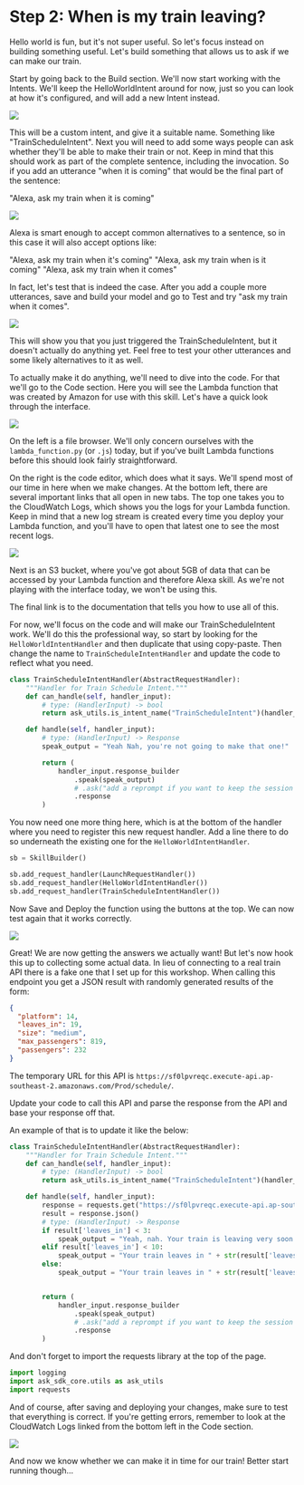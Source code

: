 
# Step 2: When is my train leaving?

Hello world is fun, but it's not super useful. So let's focus instead on building something useful. Let's build something that allows us to ask if we can make our train.

Start by going back to the Build section. We'll now start working with the Intents. We'll keep the HelloWorldIntent around for now, just so you can look at how it's configured, and will add a new Intent instead.

![](img/DraggedImage-8.png)

This will be a custom intent, and give it a suitable name. Something like "TrainScheduleIntent". Next you will need to add some ways people can ask whether they'll be able to make their train or not. Keep in mind that this should work as part of the complete sentence, including the invocation. So if you add an utterance "when it is coming" that would be the final part of the sentence:

"Alexa, ask my train when it is coming"

![](img/DraggedImage-9.png)

Alexa is smart enough to accept common alternatives to a sentence, so in this case it will also accept options like:

"Alexa, ask my train when it's coming"
"Alexa, ask my train when is it coming"
"Alexa, ask my train when it comes"

In fact, let's test that is indeed the case. After you add a couple more utterances, save and build your model and go to Test and try "ask my train when it comes".

![](img/DraggedImage-10.png)

This will show you that you just triggered the TrainScheduleIntent, but it doesn't actually do anything yet. Feel free to test your other utterances and some likely alternatives to it as well.

To actually make it do anything, we'll need to dive into the code. For that we'll go to the Code section. Here you will see the Lambda function that was created by Amazon for use with this skill. Let's have a quick look through the interface.

![](img/DraggedImage-11.png)

On the left is a file browser. We'll only concern ourselves with the `lambda_function.py` (or `.js`) today, but if you've built Lambda functions before this should look fairly straightforward.

On the right is the code editor, which does what it says. We'll spend most of our time in here when we make changes. At the bottom left, there are several important links that all open in new tabs. The top one takes you to the CloudWatch Logs, which shows you the logs for your Lambda function. Keep in mind that a new log stream is created every time you deploy your Lambda function, and you'll have to open that latest one to see the most recent logs.

![](img/DraggedImage-12.png)

Next is an S3 bucket, where you've got about 5GB of data that can be accessed by your Lambda function and therefore Alexa skill. As we're not playing with the interface today, we won't be using this.

The final link is to the documentation that tells you how to use all of this.

For now, we'll focus on the code and will make our TrainScheduleIntent work. We'll do this the professional way, so start by looking for the `HelloWorldIntentHandler` and then duplicate that using copy-paste. Then change the name to `TrainScheduleIntentHandler` and update the code to reflect what you need.

```python
class TrainScheduleIntentHandler(AbstractRequestHandler):
    """Handler for Train Schedule Intent."""
    def can_handle(self, handler_input):
        # type: (HandlerInput) -> bool
        return ask_utils.is_intent_name("TrainScheduleIntent")(handler_input)

    def handle(self, handler_input):
        # type: (HandlerInput) -> Response
        speak_output = "Yeah Nah, you're not going to make that one!"

        return (
            handler_input.response_builder
                .speak(speak_output)
                # .ask("add a reprompt if you want to keep the session open for the user to respond")
                .response
        )

```

You now need one more thing here, which is at the bottom of the handler where you need to register this new request handler. Add a line there to do so underneath the existing one for the `HelloWorldIntentHandler`.

```python
sb = SkillBuilder()

sb.add_request_handler(LaunchRequestHandler())
sb.add_request_handler(HelloWorldIntentHandler())
sb.add_request_handler(TrainScheduleIntentHandler())
```

Now Save and Deploy the function using the buttons at the top. We can now test again that it works correctly.

![](img/DraggedImage-13.png)

Great! We are now getting the answers we actually want! But let's now hook this up to collecting some actual data. In lieu of connecting to a real train API there is a fake one that I set up for this workshop. When calling this endpoint you get a JSON result with randomly generated results of the form:

```json
{
  "platform": 14,
  "leaves_in": 19,
  "size": "medium",
  "max_passengers": 819,
  "passengers": 232
}
```

The temporary URL for this API is `https://sf0lpvreqc.execute-api.ap-southeast-2.amazonaws.com/Prod/schedule/`.

Update your code to call this API and parse the response from the API and base your response off that.

An example of that is to update it like the below:

```python
class TrainScheduleIntentHandler(AbstractRequestHandler):
    """Handler for Train Schedule Intent."""
    def can_handle(self, handler_input):
        # type: (HandlerInput) -> bool
        return ask_utils.is_intent_name("TrainScheduleIntent")(handler_input)

    def handle(self, handler_input):
        response = requests.get("https://sf0lpvreqc.execute-api.ap-southeast-2.amazonaws.com/Prod/schedule/")
        result = response.json()
        # type: (HandlerInput) -> Response
        if result['leaves_in'] < 3:
            speak_output = "Yeah, nah. Your train is leaving very soon. You're not gonna make that."
        elif result['leaves_in'] < 10:
            speak_output = "Your train leaves in " + str(result['leaves_in']) + " minutes! Better start running to platform " + str(result['platform']) + "!"
        else:
            speak_output = "Your train leaves in " + str(result['leaves_in']) + " minutes from platform " + str(result['platform']) + ". Plenty of time"


        return (
            handler_input.response_builder
                .speak(speak_output)
                # .ask("add a reprompt if you want to keep the session open for the user to respond")
                .response
        )
```

And don't forget to import the requests library at the top of the page.

```python
import logging
import ask_sdk_core.utils as ask_utils
import requests
```

And of course, after saving and deploying your changes, make sure to test that everything is correct. If you're getting errors, remember to look at the CloudWatch Logs linked from the bottom left in the Code section.

![](img/DraggedImage-14.png)

And now we know whether we can make it in time for our train! Better start running though...
